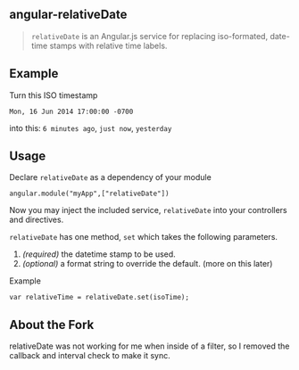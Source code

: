 angular-relativeDate
---

> ```relativeDate``` is an Angular.js service for replacing iso-formated, date-time stamps with relative time labels.

## Example

Turn this ISO timestamp

	Mon, 16 Jun 2014 17:00:00 -0700

into this: `6 minutes ago`, `just now`, `yesterday`


## Usage

Declare ```relativeDate``` as a dependency of your module

    angular.module("myApp",["relativeDate"])

Now you may inject the included service, ```relativeDate``` into your controllers and directives.

```relativeDate``` has one method, ```set``` which takes the following parameters.

1. *(required)* the datetime stamp to be used.
2. *(optional)* a format string to override the default. (more on this later)

Example

    var relativeTime = relativeDate.set(isoTime);
    
## About the Fork

relativeDate was not working for me when inside of a filter, so I removed the callback and interval check to make it sync.